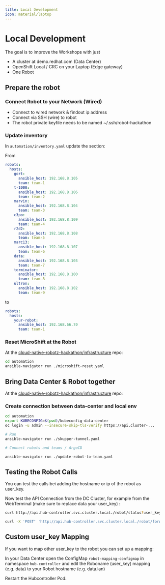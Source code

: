 ```yaml
---
title: Local Development
icon: material/laptop
---
```


# Local Development

The goal is to improve the Workshops with just

 * A cluster at demo.redhat.com (Data Center)
 * OpenShift Local / CRC on your Laptop  (Edge gateway)
 * One Robot

## Prepare the robot

### Connect Robot to your Network (Wired)

* Connect to wired network & findout ip address
* Connect via SSH (wire) to robot
* The robot private keyfile needs to be named ~/.ssh/robot-hackathon

### Update inventory

In `automation/inventory.yaml` update the section:

From
```yaml
robots:
  hosts:
    gort:
      ansible_host: 192.168.8.105
      team: team-1
    t-1000:
      ansible_host: 192.168.8.106
      team: team-2
    marvin:
      ansible_host: 192.168.8.104
      team: team-3
    c3po:
      ansible_host: 192.168.8.109
      team: team-4
    r2d2:
      ansible_host: 192.168.8.108
      team: team-5
    marc13:
      ansible_host: 192.168.8.107
      team: team-6
    data:
      ansible_host: 192.168.8.103
      team: team-7
    terminator:
      ansible_host: 192.168.8.100
      team: team-8
    ultron:
      ansible_host: 192.168.8.102
      team: team-9
```

to 
```yaml
robots:
  hosts:
    your-robot:
      ansible_host: 192.168.66.70 
      team: team-1
```

### Reset MicroShift at the Robot

At the [cloud-native-robotz-hackathon/infrastructure](https://github.com/cloud-native-robotz-hackathon/infrastructure) repo:

```bash
cd automation
ansible-navigator run ./microshift-reset.yaml
```

## Bring Data Center & Robot together

At the [cloud-native-robotz-hackathon/infrastructure](https://github.com/cloud-native-robotz-hackathon/infrastructure) repo:

### Create connection between data-center and local env

```bash
cd automation
export KUBECONFIG=$(pwd)/kubeconfig-data-center
oc login -u admin --insecure-skip-tls-verify https://api.cluster-...

# Run
ansible-navigator run ./skupper-tunnel.yaml

# Connect robots and teams / ArgoCD

ansible-navigator run ./update-robot-to-team.yaml 
```

## Testing the Robot Calls

You can test the calls bei adding the hostname or ip of the robot as user_key.

Now test the API Connection from the DC Cluster, for example from the WebTerminal (make sure to replace data your user_key) :

```bash
curl http://api.hub-controller.svc.cluster.local./robot/status?user_key=your-robot

curl -X 'POST' 'http://api.hub-controller.svc.cluster.local./robot/forward/1' -H 'accept: text/html' -H 'Content-Type: application/x-www-form-urlencoded' -d 'user_key=your-robot'
```

## Custom user_key Mapping

If you want to map other user_key to the robot you can set up a mapping:

In your Data Center open the ConfigMap `robot-mapping-configmap` in namespace `hub-controller` and edit the Roboname (user_key) mapping (e.g. data) to your Robot hostname (e.g. data.lan)

Restart the Hubcontroller Pod.

